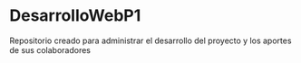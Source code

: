 # DesarrolloWebP1
Repositorio creado para administrar el desarrollo del proyecto y los aportes de sus colaboradores
